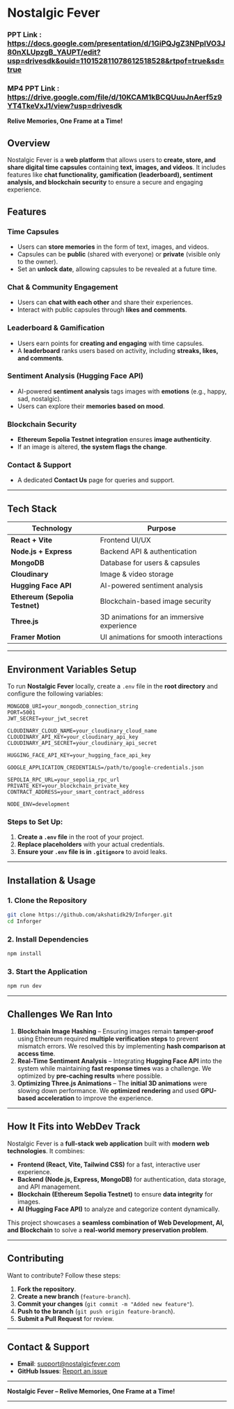 # **Nostalgic Fever**  
### PPT Link : https://docs.google.com/presentation/d/1GiPQJgZ3NPplVO3J80nXLUpzgB_YAUPT/edit?usp=drivesdk&ouid=110152811078612518528&rtpof=true&sd=true
### MP4 PPT Link : https://drive.google.com/file/d/10KCAM1kBCQUuuJnAerf5z9YT4TkeVxJ1/view?usp=drivesdk
**Relive Memories, One Frame at a Time!**  

## **Overview**  

Nostalgic Fever is a **web platform** that allows users to **create, store, and share digital time capsules** containing **text, images, and videos**. It includes features like **chat functionality, gamification (leaderboard), sentiment analysis, and blockchain security** to ensure a secure and engaging experience.  

## **Features**  

### **Time Capsules**  
- Users can **store memories** in the form of text, images, and videos.  
- Capsules can be **public** (shared with everyone) or **private** (visible only to the owner).  
- Set an **unlock date**, allowing capsules to be revealed at a future time.  

### **Chat & Community Engagement**  
- Users can **chat with each other** and share their experiences.  
- Interact with public capsules through **likes and comments**.  

### **Leaderboard & Gamification**  
- Users earn points for **creating and engaging** with time capsules.  
- A **leaderboard** ranks users based on activity, including **streaks, likes, and comments**.  

### **Sentiment Analysis (Hugging Face API)**  
- AI-powered **sentiment analysis** tags images with **emotions** (e.g., happy, sad, nostalgic).  
- Users can explore their **memories based on mood**.  

### **Blockchain Security**  
- **Ethereum Sepolia Testnet integration** ensures **image authenticity**.  
- If an image is altered, **the system flags the change**.  

### **Contact & Support**  
- A dedicated **Contact Us** page for queries and support.  

---

## **Tech Stack**  

| Technology         | Purpose                  |  
|-------------------|--------------------------|  
| **React + Vite**  | Frontend UI/UX           |  
| **Node.js + Express** | Backend API & authentication  |  
| **MongoDB**       | Database for users & capsules |  
| **Cloudinary**    | Image & video storage    |  
| **Hugging Face API** | AI-powered sentiment analysis |  
| **Ethereum (Sepolia Testnet)** | Blockchain-based image security |  
| **Three.js**      | 3D animations for an immersive experience |  
| **Framer Motion** | UI animations for smooth interactions |  

---

## **Environment Variables Setup**  

To run **Nostalgic Fever** locally, create a `.env` file in the **root directory** and configure the following variables:  

```env
MONGODB_URI=your_mongodb_connection_string  
PORT=5001  
JWT_SECRET=your_jwt_secret  

CLOUDINARY_CLOUD_NAME=your_cloudinary_cloud_name  
CLOUDINARY_API_KEY=your_cloudinary_api_key  
CLOUDINARY_API_SECRET=your_cloudinary_api_secret  

HUGGING_FACE_API_KEY=your_hugging_face_api_key  

GOOGLE_APPLICATION_CREDENTIALS=/path/to/google-credentials.json  

SEPOLIA_RPC_URL=your_sepolia_rpc_url  
PRIVATE_KEY=your_blockchain_private_key  
CONTRACT_ADDRESS=your_smart_contract_address  

NODE_ENV=development  
```  

### **Steps to Set Up:**  
1. **Create a `.env` file** in the root of your project.  
2. **Replace placeholders** with your actual credentials.  
3. **Ensure your `.env` file is in `.gitignore`** to avoid leaks.  

---

## **Installation & Usage**  

### **1️. Clone the Repository**  
```sh
git clone https://github.com/akshatidk29/Inforger.git  
cd Inforger  
```  

### **2️. Install Dependencies**  
```sh
npm install  
```  

### **3️. Start the Application**  
```sh
npm run dev  
```  

---

## **Challenges We Ran Into**  

1. **Blockchain Image Hashing** – Ensuring images remain **tamper-proof** using Ethereum required **multiple verification steps** to prevent mismatch errors. We resolved this by implementing **hash comparison at access time**.  
2. **Real-Time Sentiment Analysis** – Integrating **Hugging Face API** into the system while maintaining **fast response times** was a challenge. We optimized by **pre-caching results** where possible.  
3. **Optimizing Three.js Animations** – The **initial 3D animations** were slowing down performance. We **optimized rendering** and used **GPU-based acceleration** to improve the experience.  

---

## **How It Fits into WebDev Track**  

Nostalgic Fever is a **full-stack web application** built with **modern web technologies**. It combines:  
- **Frontend (React, Vite, Tailwind CSS)** for a fast, interactive user experience.  
- **Backend (Node.js, Express, MongoDB)** for authentication, data storage, and API management.  
- **Blockchain (Ethereum Sepolia Testnet)** to ensure **data integrity** for images.  
- **AI (Hugging Face API)** to analyze and categorize content dynamically.  

This project showcases a **seamless combination of Web Development, AI, and Blockchain** to solve a **real-world memory preservation problem**.  

---

## **Contributing**  

Want to contribute? Follow these steps:  

1. **Fork the repository**.  
2. **Create a new branch** (`feature-branch`).  
3. **Commit your changes** (`git commit -m "Added new feature"`).  
4. **Push to the branch** (`git push origin feature-branch`).  
5. **Submit a Pull Request** for review.  

---

## **Contact & Support**  

- **Email**: support@nostalgicfever.com  
- **GitHub Issues**: [Report an issue](https://github.com/akshatidk29/nostalgic-fever/issues)  

---

**Nostalgic Fever – Relive Memories, One Frame at a Time!**  

---

